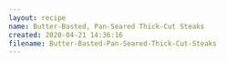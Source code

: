 ```yaml
---
layout: recipe
name: Butter-Basted, Pan-Seared Thick-Cut Steaks
created: 2020-04-21 14:36:16
filename: Butter-Basted-Pan-Seared-Thick-Cut-Steaks
---
```


